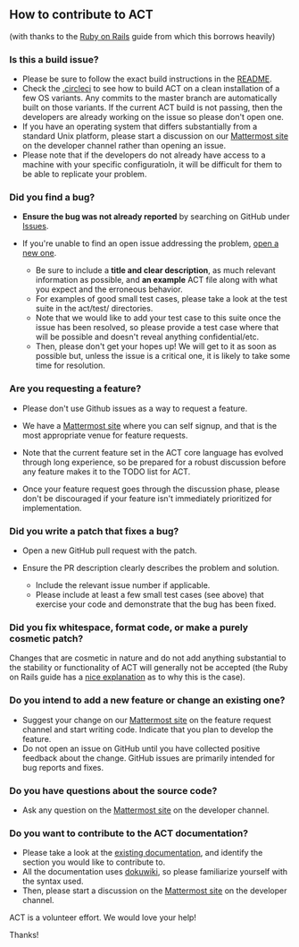 ## How to contribute to ACT

(with thanks to the [Ruby on Rails](https://github.com/rails/rails) guide from which this borrows heavily)

### **Is this a build issue?**

* Please be sure to follow the exact build instructions in the [README](https://github.com/asyncvlsi/act).
* Check the [.circleci](https://github.com/asyncvlsi/act/tree/master/.circleci) to see how to build ACT on a clean installation of a few OS variants. Any commits to the master branch are automatically built on those variants. If the current ACT build is not passing, then the developers are already working on the issue so please don't open one.
* If you have an operating system that differs substantially from a standard Unix platform, please start a discussion on our [Mattermost site](http://avlsi.csl.yale.edu/act/doku.php) on the developer channel rather than opening an issue.
* Please note that if the developers do not already have access to a machine with your specific configuratioln, it will be difficult for them to be able to replicate your problem.

### **Did you find a bug?**

* **Ensure the bug was not already reported** by searching on GitHub under [Issues](https://github.com/asyncvlsi/act/issues).

* If you're unable to find an open issue addressing the problem, [open a new one](https://github.com/asyncvlsi/act/issues/new). 
   * Be sure to include a **title and clear description**, as much relevant information as possible, and **an example** ACT file along with what you expect and the erroneous behavior.
   * For examples of good small test cases, please take a look at the test suite in the act/test/ directories.
   * Note that we would like to add your test case to this suite once the issue has been resolved, so please provide a test case where that will be possible and doesn't reveal anything confidential/etc.
   * Then, please don't get your hopes up! We will get to it as soon as possible but, unless the issue is a critical one, it is likely to take some time for resolution.  

### **Are you requesting a feature?**

* Please don't use Github issues as a way to request a feature.

* We have a [Mattermost site](http://avlsi.csl.yale.edu/act/doku.php) where you can self signup, and that is the most appropriate venue for feature requests.

* Note that the current feature set in the ACT core language has evolved through long experience, so be prepared for a robust discussion before any feature makes it to the TODO list for ACT.

* Once your feature request goes through the discussion phase, please don't be discouraged if your feature isn't immediately prioritized for implementation.


### **Did you write a patch that fixes a bug?**

* Open a new GitHub pull request with the patch.

* Ensure the PR description clearly describes the problem and solution.
   * Include the relevant issue number if applicable.
   * Please include at least a few small test cases (see above) that exercise your code and demonstrate that the bug has been fixed.

### **Did you fix whitespace, format code, or make a purely cosmetic patch?**

Changes that are cosmetic in nature and do not add anything substantial to the stability or functionality of ACT will generally not be accepted (the Ruby on Rails guide has a [nice explanation](https://github.com/rails/rails/pull/13771#issuecomment-32746700) as to why this is the case).

### **Do you intend to add a new feature or change an existing one?**

* Suggest your change on our [Mattermost site](http://avlsi.csl.yale.edu/act/doku.php) on the feature request channel and start writing code. Indicate that you plan to develop the feature.
* Do not open an issue on GitHub until you have collected positive feedback about the change. GitHub issues are primarily intended for bug reports and fixes.

### **Do you have questions about the source code?**

* Ask any question on the [Mattermost site](http://avlsi.csl.yale.edu/act/doku.php) on the developer channel.

### **Do you want to contribute to the ACT documentation?**

* Please take a look at the [existing documentation](http://avlsi.csl.yale.edu/act/doku.php), and identify the section you would like to contribute to.
* All the documentation uses [dokuwiki](http://dokuwiki.org), so please familiarize yourself with the syntax used.
* Then, please start a discussion on the [Mattermost site](http://avlsi.csl.yale.edu/act/doku.php) on the developer channel.

ACT is a volunteer effort. We would love your help!

Thanks!
